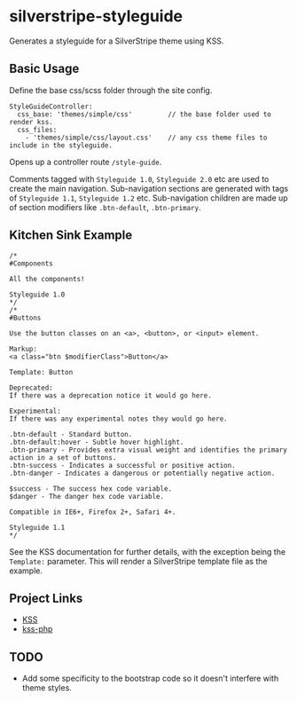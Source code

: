 # silverstripe-styleguide
Generates a styleguide for a SilverStripe theme using KSS.

## Basic Usage
Define the base css/scss folder through the site config.

	StyleGuideController:
  	  css_base: 'themes/simple/css' 		// the base folder used to render kss.
  	  css_files:
    	- 'themes/simple/css/layout.css' 	// any css theme files to include in the styleguide.

Opens up a controller route `/style-guide`.

Comments tagged with `Styleguide 1.0`, `Styleguide 2.0` etc are used to create the main navigation.
Sub-navigation sections are generated with tags of `Styleguide 1.1`, `Styleguide 1.2` etc.
Sub-navigation children are made up of section modifiers like `.btn-default`, `.btn-primary`.

## Kitchen Sink Example
	/*
	#Components

	All the components!

	Styleguide 1.0
	*/
	/*
	#Buttons

	Use the button classes on an <a>, <button>, or <input> element.

	Markup: 
	<a class="btn $modifierClass">Button</a>

	Template: Button

	Deprecated:
	If there was a deprecation notice it would go here.

	Experimental:
	If there was any experimental notes they would go here.

	.btn-default - Standard button.
	.btn-default:hover - Subtle hover highlight.
	.btn-primary - Provides extra visual weight and identifies the primary action in a set of buttons.
	.btn-success - Indicates a successful or positive action.
	.btn-danger - Indicates a dangerous or potentially negative action.

	$success - The success hex code variable.
	$danger - The danger hex code variable.

	Compatible in IE6+, Firefox 2+, Safari 4+.

	Styleguide 1.1
	*/

See the KSS documentation for further details, with the exception being the `Template:` parameter. This will render a SilverStripe template file as the example.

## Project Links
 * [KSS](http://warpspire.com/kss/)
 * [kss-php](https://github.com/scaninc/kss-php)

## TODO
 * Add some specificity to the bootstrap code so it doesn't interfere with theme styles.